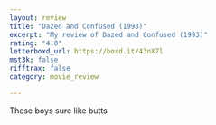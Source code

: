 ```yaml
---
layout: review
title: "Dazed and Confused (1993)"
excerpt: "My review of Dazed and Confused (1993)"
rating: "4.0"
letterboxd_url: https://boxd.it/43nX7l
mst3k: false
rifftrax: false
category: movie_review

---
```


These boys sure like butts